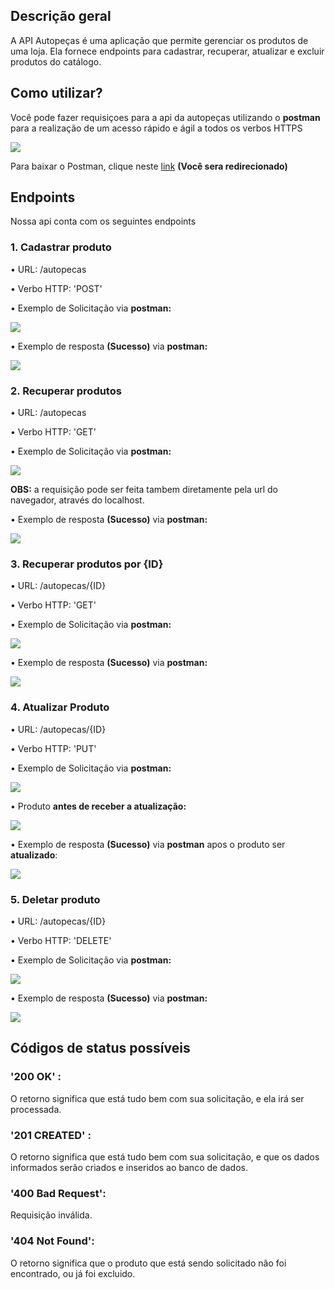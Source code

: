 ## Descrição geral 
A API Autopeças é uma aplicação que permite gerenciar os produtos de uma loja. 
Ela fornece endpoints para cadastrar, recuperar, atualizar e excluir produtos do catálogo.

## Como utilizar? 
<p>Você pode fazer requisiçoes para a api da autopeças utilizando o <b>postman</b> para a realização de um acesso rápido e ágil a todos os verbos HTTPS</p>
<img src="https://github-production-user-asset-6210df.s3.amazonaws.com/115328362/303426768-637d5ff6-bb9c-4765-b08b-26326389c588.png?X-Amz-Algorithm=AWS4-HMAC-SHA256&X-Amz-Credential=AKIAVCODYLSA53PQK4ZA%2F20240208%2Fus-east-1%2Fs3%2Faws4_request&X-Amz-Date=20240208T172722Z&X-Amz-Expires=300&X-Amz-Signature=a3153a7e4368aad4cb02222613aa26d529e39a845152bd4f280314a8afcb864f&X-Amz-SignedHeaders=host&actor_id=115328362&key_id=0&repo_id=754712609">

Para baixar o Postman, clique neste <a href="facebook.com" href="_blank">link</a> <b>(Você sera redirecionado)</b> 


## Endpoints
<p>Nossa api conta com os seguintes endpoints</p>

### 1. Cadastrar produto 
<p>• URL: /autopecas</p>
<p>• Verbo HTTP: 'POST'</p>
<p>• Exemplo de Solicitação via <b>postman:</b></p>
<img src="https://github-production-user-asset-6210df.s3.amazonaws.com/115328362/303424268-54befa82-5bbc-48fb-85eb-a589a9771c84.png?X-Amz-Algorithm=AWS4-HMAC-SHA256&X-Amz-Credential=AKIAVCODYLSA53PQK4ZA%2F20240208%2Fus-east-1%2Fs3%2Faws4_request&X-Amz-Date=20240208T171840Z&X-Amz-Expires=300&X-Amz-Signature=9a008138290d4d01d9f5bfe854970ee19487e0e61c67efb14c1ef649e51f5752&X-Amz-SignedHeaders=host&actor_id=115328362&key_id=0&repo_id=754712609">
<p>• Exemplo de resposta <b>(Sucesso)</b> via <b>postman:</b></p>
<img src="https://github-production-user-asset-6210df.s3.amazonaws.com/115328362/303425424-14d38cc1-e9d1-43a1-9239-a5f91bb10cde.png?X-Amz-Algorithm=AWS4-HMAC-SHA256&X-Amz-Credential=AKIAVCODYLSA53PQK4ZA%2F20240208%2Fus-east-1%2Fs3%2Faws4_request&X-Amz-Date=20240208T172230Z&X-Amz-Expires=300&X-Amz-Signature=54373833394f77aa9626631c8ee4720ece1ad30476d4e2909560d5a286b7e4d0&X-Amz-SignedHeaders=host&actor_id=115328362&key_id=0&repo_id=754712609">


### 2. Recuperar produtos
<p>• URL: /autopecas</p>
<p>• Verbo HTTP: 'GET'</p>
<p>• Exemplo de Solicitação via <b>postman:</b></p>
<img src="https://github-production-user-asset-6210df.s3.amazonaws.com/115328362/303428817-41c0a9af-5fc2-4c86-a802-2d364d82c926.png?X-Amz-Algorithm=AWS4-HMAC-SHA256&X-Amz-Credential=AKIAVCODYLSA53PQK4ZA%2F20240208%2Fus-east-1%2Fs3%2Faws4_request&X-Amz-Date=20240208T173444Z&X-Amz-Expires=300&X-Amz-Signature=a54f669be0f7e746eb530fb9d19ebfeedad51703e10a37ccb40516e2d4237ae0&X-Amz-SignedHeaders=host&actor_id=115328362&key_id=0&repo_id=754712609">
<p><b>OBS:</b> a requisição pode ser feita tambem diretamente pela url do navegador, através do localhost.</p>
<p>• Exemplo de resposta <b>(Sucesso)</b> via <b>postman:</b></p>
<img src="https://github-production-user-asset-6210df.s3.amazonaws.com/115328362/303430531-3f073db0-fbcc-4fe3-a6c1-9c1b8384fd02.png?X-Amz-Algorithm=AWS4-HMAC-SHA256&X-Amz-Credential=AKIAVCODYLSA53PQK4ZA%2F20240208%2Fus-east-1%2Fs3%2Faws4_request&X-Amz-Date=20240208T174007Z&X-Amz-Expires=300&X-Amz-Signature=8be7c8dabc23a716658b7f3de3bdf2cb7fb0a2888bac2240f43ba8de9430b6ac&X-Amz-SignedHeaders=host&actor_id=115328362&key_id=0&repo_id=754712609">

### 3. Recuperar produtos por <b>{ID}</b>
<p>• URL: /autopecas/{ID}</p>
<p>• Verbo HTTP: 'GET'</p>
<p>• Exemplo de Solicitação via <b>postman:</b></p>
<img src="https://github-production-user-asset-6210df.s3.amazonaws.com/115328362/303433553-8a44ffdd-7b68-4870-8ba2-fd58aa047d74.png?X-Amz-Algorithm=AWS4-HMAC-SHA256&X-Amz-Credential=AKIAVCODYLSA53PQK4ZA%2F20240208%2Fus-east-1%2Fs3%2Faws4_request&X-Amz-Date=20240208T174804Z&X-Amz-Expires=300&X-Amz-Signature=d0a2c5b8691c7b3a087687f6c4f46bc4573e40559fb3b244a57f062ef79dbf7c&X-Amz-SignedHeaders=host&actor_id=115328362&key_id=0&repo_id=754712609">
<p>• Exemplo de resposta <b>(Sucesso)</b> via <b>postman:</b></p>
<img src="https://github-production-user-asset-6210df.s3.amazonaws.com/115328362/303434069-59ebb299-f19b-4e83-bf0c-d5154f08591c.png?X-Amz-Algorithm=AWS4-HMAC-SHA256&X-Amz-Credential=AKIAVCODYLSA53PQK4ZA%2F20240208%2Fus-east-1%2Fs3%2Faws4_request&X-Amz-Date=20240208T175008Z&X-Amz-Expires=300&X-Amz-Signature=b6356f2ccde9bc54166eda1a2d4e497ca169379e7311ce2b57fd6231ef1c96d4&X-Amz-SignedHeaders=host&actor_id=115328362&key_id=0&repo_id=754712609">

### 4. Atualizar Produto</b>
<p>• URL: /autopecas/{ID}</p>
<p>• Verbo HTTP: 'PUT'</p>
<p>• Exemplo de Solicitação via <b>postman:</b></p>
<img src="https://github-production-user-asset-6210df.s3.amazonaws.com/115328362/303438020-1eded82c-ce30-4101-9d4c-5fd7e124fead.png?X-Amz-Algorithm=AWS4-HMAC-SHA256&X-Amz-Credential=AKIAVCODYLSA53PQK4ZA%2F20240208%2Fus-east-1%2Fs3%2Faws4_request&X-Amz-Date=20240208T180500Z&X-Amz-Expires=300&X-Amz-Signature=08fff2c50c67b6852765fa5b1efb9b1ba4d317be5959a886ff5a6060e6d63a36&X-Amz-SignedHeaders=host&actor_id=115328362&key_id=0&repo_id=754712609">

<p>• Produto <b>antes de receber a atualização:</b></b></p>
<img src="https://github-production-user-asset-6210df.s3.amazonaws.com/115328362/303438425-a990ff2c-f9fa-43fd-bb01-2ad9fa269cbd.png?X-Amz-Algorithm=AWS4-HMAC-SHA256&X-Amz-Credential=AKIAVCODYLSA53PQK4ZA%2F20240208%2Fus-east-1%2Fs3%2Faws4_request&X-Amz-Date=20240208T180621Z&X-Amz-Expires=300&X-Amz-Signature=c96049be27b71202693ef76403993e7d181001020a0cf940bcba8dd7f4b59866&X-Amz-SignedHeaders=host&actor_id=115328362&key_id=0&repo_id=754712609">
<p>• Exemplo de resposta <b>(Sucesso)</b> via <b>postman</b> apos o produto ser <b>atualizado</b>:</b></p>
<img src="https://github-production-user-asset-6210df.s3.amazonaws.com/115328362/303439286-7f71103d-55d4-4f7a-9993-996a16513c8e.png?X-Amz-Algorithm=AWS4-HMAC-SHA256&X-Amz-Credential=AKIAVCODYLSA53PQK4ZA%2F20240208%2Fus-east-1%2Fs3%2Faws4_request&X-Amz-Date=20240208T180955Z&X-Amz-Expires=300&X-Amz-Signature=576e9b4ea8ee552f7149e4e354cc80311eb5d277725b9ae6d7f3043ce0448a5d&X-Amz-SignedHeaders=host&actor_id=115328362&key_id=0&repo_id=754712609">




### 5. Deletar produto</b>
<p>• URL: /autopecas/{ID}</p>
<p>• Verbo HTTP: 'DELETE'</p>
<p>• Exemplo de Solicitação via <b>postman:</b></p>
<img src="https://github-production-user-asset-6210df.s3.amazonaws.com/115328362/303436482-d8ea0de5-775d-4e4b-8717-81cb195bdd65.png?X-Amz-Algorithm=AWS4-HMAC-SHA256&X-Amz-Credential=AKIAVCODYLSA53PQK4ZA%2F20240208%2Fus-east-1%2Fs3%2Faws4_request&X-Amz-Date=20240208T175924Z&X-Amz-Expires=300&X-Amz-Signature=d8a76995e5dabe064d9d8825d94e728228b7ce911e696ba9cc3c589e88fc87bc&X-Amz-SignedHeaders=host&actor_id=115328362&key_id=0&repo_id=754712609">
<p>• Exemplo de resposta <b>(Sucesso)</b> via <b>postman:</b></p>
<img src="https://github-production-user-asset-6210df.s3.amazonaws.com/115328362/303436939-21260c27-3154-4aab-bc04-c3baf2dfa33f.png?X-Amz-Algorithm=AWS4-HMAC-SHA256&X-Amz-Credential=AKIAVCODYLSA53PQK4ZA%2F20240208%2Fus-east-1%2Fs3%2Faws4_request&X-Amz-Date=20240208T180104Z&X-Amz-Expires=300&X-Amz-Signature=85ca076b822bc291e3be502cf9c9444f9d80119b9fcff23071c7c2a9180bcbb1&X-Amz-SignedHeaders=host&actor_id=115328362&key_id=0&repo_id=754712609">

## Códigos de status possíveis

### '200 OK' :
<p>O retorno significa que está tudo bem com sua solicitação, e ela irá ser processada.</p>

### '201 CREATED' :
<p>O retorno significa que está tudo bem com sua solicitação, e que os dados informados serão criados e inseridos ao banco de dados.</p>

### '400 Bad Request': 
<p>Requisição inválida.</p>

### '404 Not Found': 
<p>O retorno significa que o produto que está sendo solicitado não foi encontrado, ou já foi excluido.</p>


